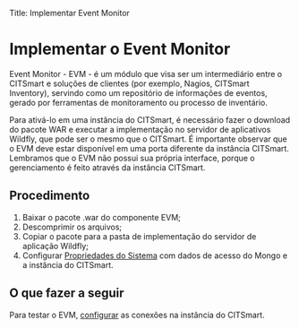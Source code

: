 Title: Implementar Event Monitor  

# Implementar o Event Monitor

Event Monitor - EVM - é um módulo que visa ser um intermediário entre o CITSmart e soluções de clientes (por exemplo, Nagios, CITSmart Inventory), servindo como um repositório de informações de eventos, gerado por ferramentas de monitoramento ou processo de inventário.

Para ativá-lo em uma instância do CITSmart, é necessário fazer o download do pacote WAR e executar a implementação no servidor de aplicativos Wildfly, que pode ser o mesmo que o CITSmart. É importante observar que o EVM deve estar disponível em uma porta diferente da instância CITSmart. Lembramos que o EVM não possui sua própria interface, porque o gerenciamento é feito através da instância CITSmart.

## Procedimento

1. Baixar o pacote .war do componente EVM;  
2. Descomprimir os arquivos;  
3. Copiar o pacote para a pasta de implementação do servidor de aplicação Wildfly;  
4. Configurar [Propriedades do Sistema][2] com dados de acesso do Mongo e a instância do CITSmart.

## O que fazer a seguir  

Para testar o EVM, [configurar][1] as conexões na instância do CITSmart.  

[1]:/pt-br/citsmart-platform-9/processes/event/configuration/register-event-monitor-connection.html  
[2]:/pt-br/citsmart-platform-9/get-started/installation-and-upgrade/perform-installation.html#configuracao-do-system-properties
